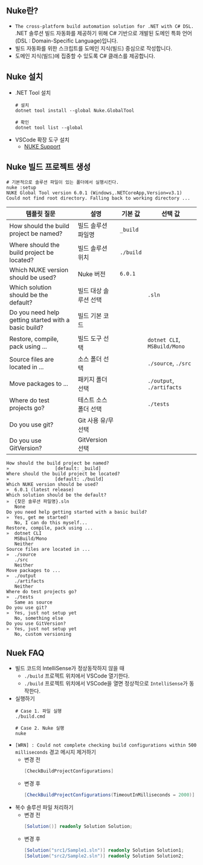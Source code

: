 ## Nuke란?
- `The cross-platform build automation solution for .NET with C# DSL.`  
  .NET 솔루션 빌드 자동화를 제공하기 위해 C# 기반으로 개발된 도메인 특화 언어(DSL : Domain-Specific Language)입니다.
- 빌드 자동화를 위한 스크립트를 도메인 지식(빌드) 중심으로 작성합니다.
- 도메인 지식(빌드)에 집중할 수 있도록 C# 클래스를 제공합니다.
 
## Nuke 설치
- .NET Tool 설치
  ```shell
  # 설치
  dotnet tool install --global Nuke.GlobalTool

  # 확인
  dotnet tool list --global
  ```
- VSCode 확장 도구 설치
  - [NUKE Support](https://marketplace.visualstudio.com/items?itemName=nuke.support)

## Nuke 빌드 프로젝트 생성
```
# 기본적으로 솔루션 파일이 있는 폴더에서 실행시킨다.
nuke :setup
NUKE Global Tool version 6.0.1 (Windows,.NETCoreApp,Version=v3.1)
Could not find root directory. Falling back to working directory ...
```

| 템플릿 질문 | 설명 | 기본 값 | 선택 값 |
|---|---|---|---|
| How should the build project be named?                | 빌드 솔루션 파일명     | `_build`  |       |
| Where should the build project be located?            | 빌드 솔루션 위치       | `./build` |       |
| Which NUKE version should be used?                    | Nuke 버전             | `6.0.1`   |       |
| Which solution should be the default?                 | 빌드 대상 솔루션 선택   |          | `.sln` |
| Do you need help getting started with a basic build?  | 빌드 기본 코드         |           |        |
| Restore, compile, pack using ...                      | 빌드 도구 선택         |           | `dotnet CLI`, `MSBuild/Mono` |
| Source files are located in ...                       | 소스 폴더 선택         |           | `./source`, `./src` |
| Move packages to ...                                  | 패키지 폴더 선택       |           | `./output`, `./artifacts` |
| Where do test projects go?                            | 테스트 소스 폴더 선택   |          | `./tests` |
| Do you use git?                                       | Git 사용 유/무 선택    |          |         |
| Do you use GitVersion?                                | GitVersion 선택        |          |         |

```
How should the build project be named?
»                 [default: _build]
Where should the build project be located?
»                 [default: ./build]
Which NUKE version should be used?
»  6.0.1 (latest release)
Which solution should be the default?
»  {찾은 솔루션 파일명}.sln
   None
Do you need help getting started with a basic build?
»  Yes, get me started!
   No, I can do this myself...  
Restore, compile, pack using ...
»  dotnet CLI
   MSBuild/Mono
   Neither   
Source files are located in ...
»  ./source
   ./src
   Neither   
Move packages to ...
»  ./output
   ./artifacts
   Neither   
Where do test projects go?
»  ./tests
   Same as source   
Do you use git?
»  Yes, just not setup yet
   No, something else   
Do you use GitVersion?
»  Yes, just not setup yet
   No, custom versioning   
```

## Nuek FAQ
- 빌드 코드의 IntelliSense가 정상동작하지 않을 때
  - `./build` 프로젝트 위치에서 VSCode 열기한다.
  - `./build` 프로젝트 위치에서 VSCode을 열면 정상적으로 `IntelliSense`가 동작한다.
- 실행하기
  ```shell
  # Case 1. 파일 실행
  ./build.cmd
  
  # Case 2. Nuke 실행
  nuke
  ```
- `[WRN] : Could not complete checking build configurations within 500 milliseconds` 경고 메시지 제거하기
  - 변경 전
    ```cs
    [CheckBuildProjectConfigurations]
    ```
  - 변경 후
    ```cs
    [CheckBuildProjectConfigurations(TimeoutInMilliseconds = 2000)]
    ```
- 복수 솔루션 파일 처리하기
  - 변경 전
    ```cs
    [Solution()] readonly Solution Solution;
    ```
  - 변경 후
    ```cs
    [Solution("src1/Sample1.sln")] readonly Solution Solution1;
    [Solution("src2/Sample2.sln")] readonly Solution Solution2;
    ```

